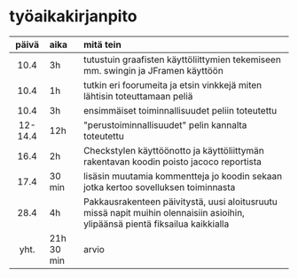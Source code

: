 # työaikakirjanpito

| päivä | aika | mitä tein  |
| :----:|:-----| :-----|
|10.4  | 3h | tutustuin graafisten käyttöliittymien tekemiseen mm. swingin ja JFramen käyttöön |
| 10.4 |  1h | tutkin eri foorumeita ja etsin vinkkejä miten lähtisin toteuttamaan peliä|
| 10.4 |  3h   | ensimmäiset toiminnallisuudet peliin toteutettu |
| 12-14.4 | 12h | "perustoiminnallisuudet" pelin kannalta toteutettu |
| 16.4 |  2h   | Checkstylen käyttöönotto ja käyttöliittymän rakentavan koodin poisto jacoco reportista |
| 17.4 |   30 min  | lisäsin muutamia kommentteja jo koodin sekaan jotka kertoo sovelluksen toiminnasta |
| 28.4 | 4h | Pakkausrakenteen päivitystä, uusi aloitusruutu missä napit muihin olennaisiin asioihin, ylipäänsä pientä fiksailua kaikkialla |
|yht.|21h 30 min| arvio |
